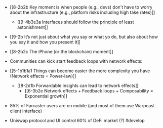 - [[8-2b2b Key moment is when people (e.g., devs) don't have to worry about the infrastructure (e.g., platform risks including high take rates)]]
	- [[9-4b3e3a Interfaces should follow the principle of least astonishment]]

- [[9-2b It’s not just about what you say or what yo do, but also about how you say it and how you present it]]

- [[8-2b2c The iPhone (or the blockchain) moment]]

- Communities can kick start feedback loops with network effects:
- [[5-1b1b1a1 Things can become easier the more complexity you have (Network effects = Power-law)]]
	- [[8-2d1b Forwardable insights can lead to network effects]]
		- [[6-3b2e Network effects + Feedback loops + Composability = Exponential growth]]

- 85% of Farcaster users are on mobile (and most of them use Warpcast client interface)
- Uniswap protocol and UI control 60% of DeFi market (?) #develop